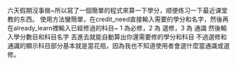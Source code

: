 六天假期沒事做~所以寫了一個簡單的程式來算一下學分，顺便练习一下最近课堂教的东西。
使用方法蠻簡單，在credit_need直接輸入需要的學分和名字，然後再在already_learn裡輸入已經修過的科目~
1 為必修，2 為 選修，3 為 通識
然後輸入學分數目和科目名字
丟進去就能自動算出你還需要修的學分和科目
不過選修和通識的顯示科目部分基本就是當花瓶，因為我也不知道使用者會選什麼當通識或選修。